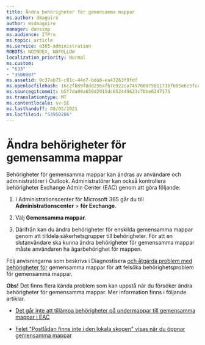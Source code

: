 ```yaml
---
title: Ändra behörigheter för gemensamma mappar
ms.author: dmaguire
author: msdmaguire
manager: dansimp
ms.audience: ITPro
ms.topic: article
ms.service: o365-administration
ROBOTS: NOINDEX, NOFOLLOW
localization_priority: Normal
ms.custom:
- "633"
- "3500007"
ms.assetid: 0c37ab75-c81c-44e7-bda8-ea43263f9fdf
ms.openlocfilehash: 16c2fb89f8dd256afb7e922ca74976097501173bf605e6c5fccc73019a71edcd
ms.sourcegitcommit: b5f7da89a650d2915dc652449623c78be6247175
ms.translationtype: MT
ms.contentlocale: sv-SE
ms.lasthandoff: 08/05/2021
ms.locfileid: "53950206"
---
```

# <a name="changing-public-folder-permissions"></a>Ändra behörigheter för gemensamma mappar

Behörigheter för gemensamma mappar kan ändras av användare och administratörer i Outlook. Administratörer kan också kontrollera behörigheter Exchange Admin Center (EAC) genom att göra följande:
  
1. I Administrationscenter för Microsoft 365 går du till **Administrationscenter** \> **för Exchange**.

2. Välj **Gemensamma mappar**.

3. Därifrån kan du ändra behörigheter för enskilda gemensamma mappar genom att tilldela säkerhetsgrupper till behörigheter. För att en slutanvändare ska kunna ändra behörigheter för gemensamma mappar måste användaren ha ägarbehörighet för mappen.

Följ anvisningarna som beskrivs i Diagnostisera [och åtgärda problem med behörigheter för](https://docs.microsoft.com/exchange/troubleshoot/public-folders/public-folder-permission-issues) gemensamma mappar för att felsöka behörighetsproblem för gemensamma mappar.

**Obs!** Det finns flera kända problem som kan uppstå när du försöker ändra behörigheter för gemensamma mappar. Mer information finns i följande artiklar.

- [Det går inte att tillämpa behörigheter på undermappar till gemensamma mappar i EAC](https://docs.microsoft.com/exchange/troubleshoot/public-folders/can%E2%80%99t-apply-permissions-public-folder-subfolders)

- [Felet "Postlådan finns inte i den lokala skogen" visas när du öppnar gemensamma mappar](https://docs.microsoft.com/exchange/troubleshoot/public-folders/mailbox-not-found-local-forest-public-folder)

